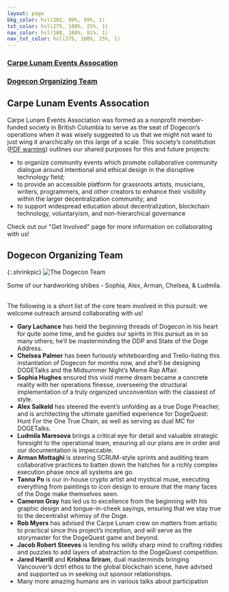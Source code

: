 ```yaml
---
layout: page
bkg_color: hsl(202, 99%, 59%, 1)
txt_color: hsl(275, 100%, 25%, 1)
nav_color: hsl(108, 100%, 81%, 1)
nav_txt_color: hsl(275, 100%, 25%, 1)
---
```


### [Carpe Lunam Events Assocation](#lunam)
### [Dogecon Organizing Team](#team)

<h2 id='lunam'> Carpe Lunam Events Assocation </h2>

Carpe Lunam Events Association was formed as a nonprofit member-funded society in British Columbia to serve as the seat of Dogecon’s operations when it was wisely suggested to us that we might not want to just wing it anarchically on this large of a scale. This society’s constitution ([PDF warning](/images/carpelunamconstitution.pdf)) outlines our shared purposes for this and future projects:
* to organize community events which promote collaborative community dialogue around intentional and ethical design in the disruptive technology field;
* to provide an accessible platform for grassroots artists, musicians, writers, programmers, and other creators to enhance their visibility within the larger decentralization community; and
* to support widespread education about decentralization, blockchain technology, voluntaryism, and non-hierarchical governance

Check out our "Get Involved" page for more information on collaborating with us!

<h2 id='team'> Dogecon Organizing Team </h2>

{:.shrinkpic}
![The Dogecon Team](/images/photos/dogeconteam.png)
  <figcaption>Some of our hardworking shibes - Sophia, Alex, Arman, Chelsea, & Ludmila. </figcaption>
<br>


The following is a short list of the core team involved in this pursuit: we welcome outreach around collaborating with us!
* **Gary Lachance** has held the beginning threads of Dogecon in his heart for quite some time, and he guides our spirits in this pursuit as in so many others; he’ll be masterminding the DDP and State of the Doge Address.
* **Chelsea Palmer** has been furiously whiteboarding and Trello-listing this instantiation of Dogecon for months now, and she’ll be designing DOGETalks and the Midsummer Night’s Meme Rap Affair.
* **Sophia Hughes** ensured this vivid meme dream became a concrete reality with her operations finesse, overseeing the structural implementation of a truly organized unconvention with the classiest of style.
* **Alex Salkeld** has steered the event’s unfolding as a true Doge Preacher, and is architecting the ultimate gamified experience for DogeQuest: Hunt For the One True Chain, as well as serving as dual MC for DOGETalks.
* **Ludmila Maresova** brings a critical eye for detail and valuable strategic foresight to the operational team, ensuring all our plans are in order and our documentation is impeccable.
* **Arman Mottaghi** is steering SCRUM-style sprints and auditing team collaborative practices to batten down the hatches for a richly complex execution phase once all systems are go.
* **Tanna Po** is our in-house crypto artist and mystical muse, executing everything from paintings to icon design to ensure that the many faces of the Doge make themselves seen.
* **Cameron Gray** has led us to excellence from the beginning with his graphic design and tongue-in-cheek sayings, ensuring that we stay true to the decentralist whimsy of the Doge.
* **Rob Myers** has advised the Carpe Lunam crew on matters from artistic to practical since this project’s inception, and will serve as the storymaster for the DogeQuest game and beyond.
* **Jacob Robert Steeves** is lending his wildly sharp mind to crafting riddles and puzzles to add layers of abstraction to the DogeQuest competition.
* **Jared Harrill** and **Krishna Sriram**, dual masterminds bringing Vancouver’s dctrl ethos to the global blockchain scene, have advised and supported us in seeking out sponsor relationships.
* Many more amazing humans are in various talks about participation

<br>
<br>
